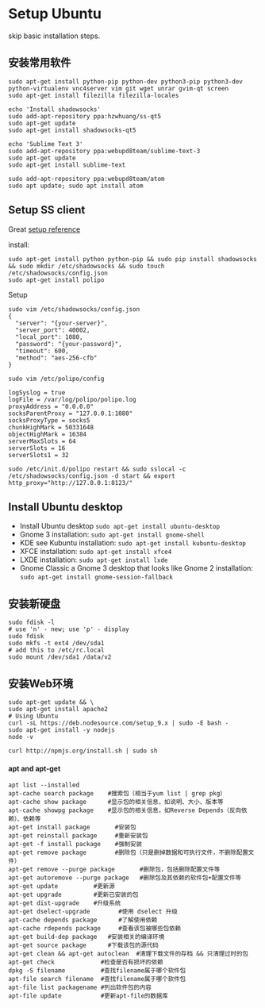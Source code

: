 ﻿# Setup Ubuntu #

skip basic installation steps.

## 安装常用软件

```
sudo apt-get install python-pip python-dev python3-pip python3-dev python-virtualenv vnc4server vim git wget unrar gvim-qt screen
sudo apt-get install filezilla filezilla-locales

echo 'Install shadowsocks'
sudo add-apt-repository ppa:hzwhuang/ss-qt5
sudo apt-get update
sudo apt-get install shadowsocks-qt5

echo 'Sublime Text 3'
sudo add-apt-repository ppa:webupd8team/sublime-text-3
sudo apt-get update
sudo apt-get install sublime-text

sudo add-apt-repository ppa:webupd8team/atom
sudo apt update; sudo apt install atom
```

## Setup SS client
Great [setup reference](https://jingsam.github.io/2016/05/08/setup-shadowsocks-http-proxy-on-ubuntu-server.html)

install:

```
sudo apt-get install python python-pip && sudo pip install shadowsocks && sudo mkdir /etc/shadowsocks && sudo touch /etc/shadowsocks/config.json
sudo apt-get install polipo
```

Setup
```
sudo vim /etc/shadowsocks/config.json
{
  "server": "{your-server}",
  "server_port": 40002,
  "local_port": 1080,
  "password": "{your-password}",
  "timeout": 600,
  "method": "aes-256-cfb"
}

sudo vim /etc/polipo/config

logSyslog = true
logFile = /var/log/polipo/polipo.log
proxyAddress = "0.0.0.0"
socksParentProxy = "127.0.0.1:1080"
socksProxyType = socks5
chunkHighMark = 50331648
objectHighMark = 16384
serverMaxSlots = 64
serverSlots = 16
serverSlots1 = 32

sudo /etc/init.d/polipo restart && sudo sslocal -c /etc/shadowsocks/config.json -d start && export http_proxy="http://127.0.0.1:8123/"
```

## Install Ubuntu desktop

- Install Ubuntu desktop ```sudo apt-get install ubuntu-desktop```
- Gnome 3 installation: ```sudo apt-get install gnome-shell```
- KDE see Kubuntu installation: ```sudo apt-get install kubuntu-desktop```
- XFCE installation: ```sudo apt-get install xfce4```
- LXDE installation: ```sudo apt-get install lxde```
- Gnome Classic a Gnome 3 desktop that looks like Gnome 2 installation: ```sudo apt-get install gnome-session-fallback```


## 安装新硬盘

```
sudo fdisk -l
# use 'n' - new; use 'p' - display
sudo fdisk
sudo mkfs -t ext4 /dev/sda1
# add this to /etc/rc.local
sudo mount /dev/sda1 /data/v2
```


## 安装Web环境

```
sudo apt-get update && \
sudo apt-get install apache2
# Using Ubuntu
curl -sL https://deb.nodesource.com/setup_9.x | sudo -E bash -
sudo apt-get install -y nodejs 
node -v 

curl http://npmjs.org/install.sh | sudo sh
```


#### apt and apt-get

```
apt list --installed
apt-cache search package    #搜索包（相当于yum list | grep pkg）
apt-cache show package      #显示包的相关信息，如说明、大小、版本等
apt-cache showpg package    #显示包的相关信息，如Reverse Depends（反向依赖）、依赖等
apt-get install package       #安装包
apt-get reinstall package     #重新安装包
apt-get -f install package    #强制安装
apt-get remove package        #删除包（只是删掉数据和可执行文件，不删除配置文件）
apt-get remove --purge package       #删除包，包括删除配置文件等
apt-get autoremove --purge package   #删除包及其依赖的软件包+配置文件等
apt-get update          #更新源
apt-get upgrade         #更新已安装的包
apt-get dist-upgrade    #升级系统
apt-get dselect-upgrade        #使用 dselect 升级
apt-cache depends package      #了解使用依赖
apt-cache rdepends package     #查看该包被哪些包依赖
apt-get build-dep package   #安装相关的编译环境
apt-get source package      #下载该包的源代码
apt-get clean && apt-get autoclean  #清理下载文件的存档 && 只清理过时的包
apt-get check             #检查是否有损坏的依赖
dpkg -S filename          #查找filename属于哪个软件包
apt-file search filename  #查找filename属于哪个软件包
apt-file list packagename #列出软件包的内容
apt-file update           #更新apt-file的数据库
```
